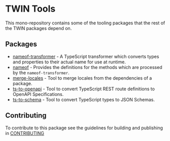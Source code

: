 # TWIN Tools

This mono-repository contains some of the tooling packages that the rest of the TWIN packages depend on.

## Packages

- [nameof-transformer](packages/nameof-transformer/README.md) - A TypeScript transformer which converts types and properties to their actual name for use at runtime.
- [nameof](packages/nameof/README.md) - Provides the definitions for the methods which are processed by the `nameof-transformer`.
- [merge-locales](packages/merge-locales/README.md) - Tool to merge locales from the dependencies of a package.
- [ts-to-openapi](packages/ts-to-openapi/README.md) - Tool to convert TypeScript REST route definitions to OpenAPI Specifications.
- [ts-to-schema](packages/ts-to-schema/README.md) - Tool to convert TypeScript types to JSON Schemas.

## Contributing

To contribute to this package see the guidelines for building and publishing in [CONTRIBUTING](./CONTRIBUTING.md)
